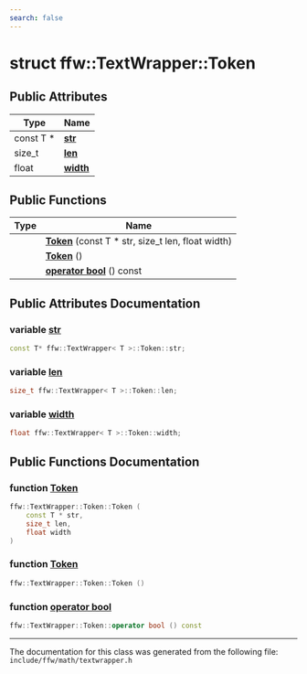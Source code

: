 ```yaml
---
search: false
---
```


# struct ffw::TextWrapper::Token

## Public Attributes

|Type|Name|
|-----|-----|
|const T \*|[**str**](structffw_1_1_text_wrapper_1_1_token.md#1a83743aa08eeca48f0b380c111af3adf0)|
|size\_t|[**len**](structffw_1_1_text_wrapper_1_1_token.md#1a7dbd031b9cf18c54f57c76cce0228938)|
|float|[**width**](structffw_1_1_text_wrapper_1_1_token.md#1af9a744416a5266748330a27eb896ef1d)|


## Public Functions

|Type|Name|
|-----|-----|
||[**Token**](structffw_1_1_text_wrapper_1_1_token.md#1a593b788e9a9aa5e54a755c427592fc96) (const T \* str, size\_t len, float width) |
||[**Token**](structffw_1_1_text_wrapper_1_1_token.md#1aa6745295349323e193eff4ca2ec63e97) () |
||[**operator bool**](structffw_1_1_text_wrapper_1_1_token.md#1a0f0d60cb35250e977d8509c1937d4e60) () const |


## Public Attributes Documentation

### variable <a id="1a83743aa08eeca48f0b380c111af3adf0" href="#1a83743aa08eeca48f0b380c111af3adf0">str</a>

```cpp
const T* ffw::TextWrapper< T >::Token::str;
```



### variable <a id="1a7dbd031b9cf18c54f57c76cce0228938" href="#1a7dbd031b9cf18c54f57c76cce0228938">len</a>

```cpp
size_t ffw::TextWrapper< T >::Token::len;
```



### variable <a id="1af9a744416a5266748330a27eb896ef1d" href="#1af9a744416a5266748330a27eb896ef1d">width</a>

```cpp
float ffw::TextWrapper< T >::Token::width;
```



## Public Functions Documentation

### function <a id="1a593b788e9a9aa5e54a755c427592fc96" href="#1a593b788e9a9aa5e54a755c427592fc96">Token</a>

```cpp
ffw::TextWrapper::Token::Token (
    const T * str,
    size_t len,
    float width
)
```



### function <a id="1aa6745295349323e193eff4ca2ec63e97" href="#1aa6745295349323e193eff4ca2ec63e97">Token</a>

```cpp
ffw::TextWrapper::Token::Token ()
```



### function <a id="1a0f0d60cb35250e977d8509c1937d4e60" href="#1a0f0d60cb35250e977d8509c1937d4e60">operator bool</a>

```cpp
ffw::TextWrapper::Token::operator bool () const
```





----------------------------------------
The documentation for this class was generated from the following file: `include/ffw/math/textwrapper.h`
